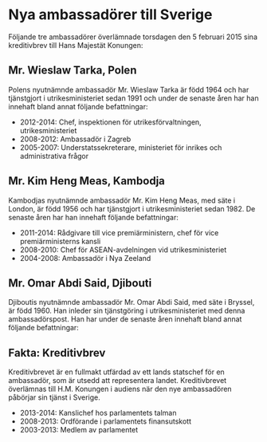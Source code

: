 # Nya ambassadörer till Sverige

Följande tre ambassadörer överlämnade torsdagen den 5 februari 2015 sina kreditivbrev till Hans Majestät Konungen:


## Mr. Wieslaw Tarka, Polen

Polens nyutnämnde ambassadör Mr. Wieslaw Tarka är född 1964 och har tjänstgjort i utrikesministeriet sedan 1991 och under de senaste åren har han innehaft bland annat följande befattningar:

* 2012\-2014: Chef, inspektionen för utrikesförvaltningen, utrikesministeriet
* 2008\-2012: Ambassadör i Zagreb
* 2005\-2007: Understatssekreterare, ministeriet för inrikes och administrativa frågor

## Mr. Kim Heng Meas, Kambodja

Kambodjas nyutnämnde ambassadör Mr. Kim Heng Meas, med säte i London, är född 1956 och har tjänstgjort i utrikesministeriet sedan 1982\. De senaste åren har han innehaft följande befattningar:

* 2011\-2014: Rådgivare till vice premiärministern, chef för vice premiärministerns kansli
* 2008\-2010: Chef för ASEAN\-avdelningen vid utrikesministeriet
* 2004\-2008: Ambassadör i Nya Zeeland

## Mr. Omar Abdi Said, Djibouti

Djiboutis nyutnämnde ambassadör Mr. Omar Abdi Said, med säte i Bryssel, är född 1960\. Han inleder sin tjänstgöring i utrikesministeriet med denna ambassadörspost. Han har under de senaste åren innehaft bland annat följande befattningar:

## Fakta: Kreditivbrev

Kreditivbrevet är en fullmakt utfärdad av ett lands statschef för en ambassadör, som är utsedd att representera landet. Kreditivbrevet överlämnas till H.M. Konungen i audiens när den nye ambassadören påbörjar sin tjänst i Sverige.

* 2013\-2014: Kanslichef hos parlamentets talman
* 2008\-2013: Ordförande i parlamentets finansutskott
* 2003\-2013: Medlem av parlamentet
